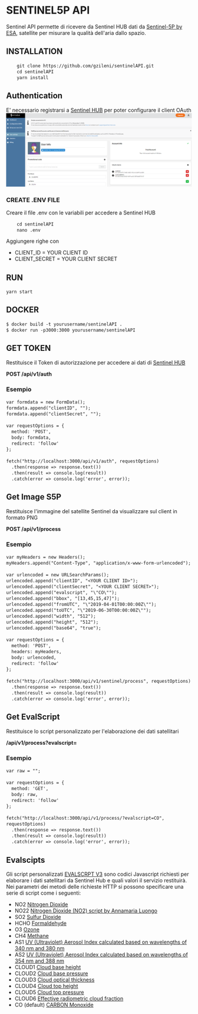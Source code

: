 
# SENTINEL5P API
Sentinel API permette di ricevere da Sentinel HUB dati da [Sentinel-5P by ESA](http://www.tropomi.eu/data-products/level-2-products), satellite per misurare la qualità dell'aria dallo spazio.

## INSTALLATION
```
    git clone https://github.com/gzileni/sentinelAPI.git
    cd sentinelAPI
    yarn install
```

## Authentication
E' necessario registrarsi a [Sentinel HUB](https://www.sentinel-hub.com/) per poter configurare il client OAuth
![dashboard2](./docs/img/dashboard2.png)

### CREATE .ENV FILE
Creare il file .env con le variabili per accedere a Sentinel HUB

```
    cd sentinelAPI
    nano .env    
```
Aggiungere righe con 

- CLIENT_ID       =   YOUR CLIENT ID
- CLIENT_SECRET   =   YOUR CLIENT SECRET

## RUN
```
yarn start
```

## DOCKER
```
$ docker build -t yourusername/sentinelAPI .
$ docker run -p3000:3000 yourusername/sentinelAPI
```

## GET TOKEN
Restituisce il Token di autorizzazione per accedere ai dati di [Sentinel HUB](https://www.sentinel-hub.com/)

**POST /api/v1/auth**

### Esempio

```
var formdata = new FormData();
formdata.append("clientID", "");
formdata.append("clientSecret", "");

var requestOptions = {
  method: 'POST',
  body: formdata,
  redirect: 'follow'
};

fetch("http://localhost:3000/api/v1/auth", requestOptions)
  .then(response => response.text())
  .then(result => console.log(result))
  .catch(error => console.log('error', error));
```

## Get Image S5P
Restituisce l'immagine del satellite Sentinel da visualizzare sul client in formato PNG

**POST /api/v1/process**

### Esempio
```
var myHeaders = new Headers();
myHeaders.append("Content-Type", "application/x-www-form-urlencoded");

var urlencoded = new URLSearchParams();
urlencoded.append("clientID", "<YOUR CLIENT ID>");
urlencoded.append("clientSecret", "<YOUR CLIENT SECRET>");
urlencoded.append("evalscript", "\"CO\"");
urlencoded.append("bbox", "[13,45,15,47]");
urlencoded.append("fromUTC", "\"2019-04-01T00:00:00Z\"");
urlencoded.append("toUTC", "\"2019-06-30T00:00:00Z\"");
urlencoded.append("width", "512");
urlencoded.append("height", "512");
urlencoded.append("base64", "true");

var requestOptions = {
  method: 'POST',
  headers: myHeaders,
  body: urlencoded,
  redirect: 'follow'
};

fetch("http://localhost:3000/api/v1/sentinel/process", requestOptions)
  .then(response => response.text())
  .then(result => console.log(result))
  .catch(error => console.log('error', error));
```

## Get EvalScript
Restituisce lo script personalizzato per l'elaborazione dei dati satellitari

**/api/v1/process?evalscript=**

### Esempio
```
var raw = "";

var requestOptions = {
  method: 'GET',
  body: raw,
  redirect: 'follow'
};

fetch("http://localhost:3000/api/v1/process/?evalscript=CO", requestOptions)
  .then(response => response.text())
  .then(result => console.log(result))
  .catch(error => console.log('error', error));
```

## Evalscipts
Gli script personalizzati [EVALSCRPT V3](https://docs.sentinel-hub.com/api/latest/evalscript/v3/) sono codici Javascript richiesti per elaborare i dati satellitari da Sentinel Hub e quali valori il servizio restituirà.
Nei parametri dei metodi delle richieste HTTP si possono specificare una serie di script come i seguenti:

- NO2      [Nitrogen Dioxide](http://www.tropomi.eu/data-products/nitrogen-dioxide)
- NO22     [Nitrogen Dioxide (NO2) script by Annamaria Luongo](https://custom-scripts.sentinel-hub.com/sentinel-5p/nitrogen_dioxide_tropospheric_column/)
- SO2      [Sulfur Dioxide](http://www.tropomi.eu/data-products/sulphur-dioxide)
- HCHO     [Formaldehyde](http://www.tropomi.eu/data-products/formaldehyde)
- O3       [Ozone](http://www.tropomi.eu/data-products/total-ozone-column)
- CH4      [Methane](http://www.tropomi.eu/data-products/methane)
- AS1      [UV (Ultraviolet) Aerosol Index calculated based on wavelengths of 340 nm and 380 nm](http://www.tropomi.eu/data-products/uv-aerosol-index)
- AS2      [UV (Ultraviolet) Aerosol Index calculated based on wavelengths of 354 nm and 388 nm](http://www.tropomi.eu/data-products/uv-aerosol-index)
- CLOUD1   [Cloud base height](http://www.tropomi.eu/data-products/carbon-monoxide)
- CLOUD2   [Cloud base pressure](http://www.tropomi.eu/data-products/carbon-monoxide)
- CLOUD3   [Cloud optical thickness](http://www.tropomi.eu/data-products/carbon-monoxide)
- CLOUD4   [Cloud top height](http://www.tropomi.eu/data-products/carbon-monoxide)
- CLOUD5   [Cloud top pressure](http://www.tropomi.eu/data-products/carbon-monoxide)
- CLOUD6   [Effective radiometric cloud fraction](http://www.tropomi.eu/data-products/carbon-monoxide)
- CO        (default) [CARBON Monoxide](http://www.tropomi.eu/data-products/carbon-monoxide)
